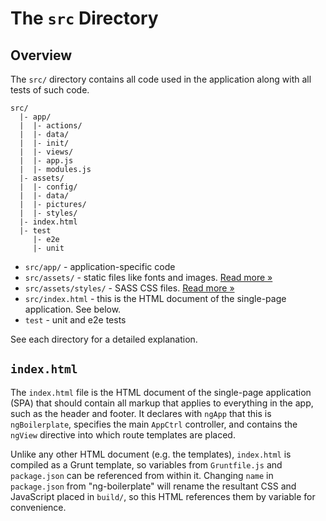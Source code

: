 # The `src` Directory

## Overview

The `src/` directory contains all code used in the application along with all
tests of such code.

```
src/
  |- app/
  |  |- actions/
  |  |- data/
  |  |- init/
  |  |- views/
  |  |- app.js
  |  |- modules.js
  |- assets/
  |  |- config/
  |  |- data/
  |  |- pictures/
  |  |- styles/
  |- index.html
  |- test
     |- e2e
     |- unit
```

- `src/app/` - application-specific code
- `src/assets/` - static files like fonts and images. 
  [Read more &raquo;](assets/README.md)
- `src/assets/styles/` - SASS CSS files. [Read more &raquo;](assets/styles/README.md)
- `src/index.html` - this is the HTML document of the single-page application.
  See below.
- `test` - unit and e2e tests


See each directory for a detailed explanation.

## `index.html`

The `index.html` file is the HTML document of the single-page application (SPA)
that should contain all markup that applies to everything in the app, such as
the header and footer. It declares with `ngApp` that this is `ngBoilerplate`,
specifies the main `AppCtrl` controller, and contains the `ngView` directive
into which route templates are placed.

Unlike any other HTML document (e.g. the templates), `index.html` is compiled as
a Grunt template, so variables from `Gruntfile.js` and `package.json` can be
referenced from within it. Changing `name` in `package.json` from
"ng-boilerplate" will rename the resultant CSS and JavaScript placed in `build/`,
so this HTML references them by variable for convenience.
